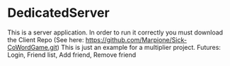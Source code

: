 # DedicatedServer


This is a server application.
In order to run it correctly you must download the Client Repo (See here: https://github.com/Marpione/Sick-CoWordGame.git)
This is just an example for a multiplier project.
Futures: Login, Friend list, Add friend, Remove friend
